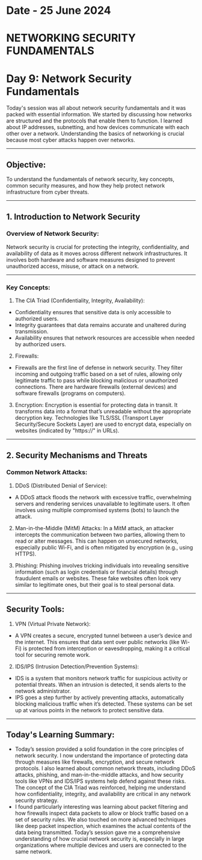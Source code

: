 # Date - 25 June 2024
# NETWORKING SECURITY FUNDAMENTALS 

# Day 9: Network Security Fundamentals
Today's session was all about network security fundamentals and it was packed with essential information. We started by discussing how networks are structured and the protocols that enable them to function. I learned about IP addresses, subnetting, and how devices communicate with each other over a network. Understanding the basics of networking is crucial because most cyber attacks happen over networks.

---

## Objective: 
To understand the fundamentals of network security, key concepts, common security measures, and how they help protect network infrastructure from cyber threats.

---

## 1. Introduction to Network Security
### Overview of Network Security:
Network security is crucial for protecting the integrity, confidentiality, and availability of data as it moves across different network infrastructures. It involves both hardware and software measures designed to prevent unauthorized access, misuse, or attack on a network.

---

### Key Concepts:
1. The CIA Triad (Confidentiality, Integrity, Availability):
- Confidentiality ensures that sensitive data is only accessible to authorized users.
- Integrity guarantees that data remains accurate and unaltered during transmission.
- Availability ensures that network resources are accessible when needed by authorized users.

2. Firewalls:
- Firewalls are the first line of defense in network security. They filter incoming and outgoing traffic based on a set of rules, allowing only legitimate traffic to pass while blocking malicious or unauthorized connections. There are hardware firewalls (external devices) and software firewalls (programs on computers).

3. Encryption:
Encryption is essential for protecting data in transit. It transforms data into a format that’s unreadable without the appropriate decryption key. Technologies like TLS/SSL (Transport Layer Security/Secure Sockets Layer) are used to encrypt data, especially on websites (indicated by "https://" in URLs).

---

## 2. Security Mechanisms and Threats
### Common Network Attacks:
1. DDoS (Distributed Denial of Service):
- A DDoS attack floods the network with excessive traffic, overwhelming servers and rendering services unavailable to legitimate users. It often involves using multiple compromised systems (bots) to launch the attack.

2. Man-in-the-Middle (MitM) Attacks:
In a MitM attack, an attacker intercepts the communication between two parties, allowing them to read or alter messages. This can happen on unsecured networks, especially public Wi-Fi, and is often mitigated by encryption (e.g., using HTTPS).

3. Phishing:
Phishing involves tricking individuals into revealing sensitive information (such as login credentials or financial details) through fraudulent emails or websites. These fake websites often look very similar to legitimate ones, but their goal is to steal personal data.

---

## Security Tools:
1. VPN (Virtual Private Network):
- A VPN creates a secure, encrypted tunnel between a user’s device and the internet. This ensures that data sent over public networks (like Wi-Fi) is protected from interception or eavesdropping, making it a critical tool for securing remote work.

2. IDS/IPS (Intrusion Detection/Prevention Systems):
- IDS is a system that monitors network traffic for suspicious activity or potential threats. When an intrusion is detected, it sends alerts to the network administrator.
- IPS goes a step further by actively preventing attacks, automatically blocking malicious traffic when it’s detected. These systems can be set up at various points in the network to protect sensitive data.

---

## Today's Learning Summary:
- Today’s session provided a solid foundation in the core principles of network security. I now understand the importance of protecting data through measures like firewalls, encryption, and secure network protocols.
I also learned about common network threats, including DDoS attacks, phishing, and man-in-the-middle attacks, and how security tools like VPNs and IDS/IPS systems help defend against these risks.
The concept of the CIA Triad was reinforced, helping me understand how confidentiality, integrity, and availability are critical in any network security strategy.
- I found particularly interesting was learning about packet filtering and how firewalls inspect data packets to allow or block traffic based on a set of security rules. We also touched on more advanced techniques like deep packet inspection, which examines the actual contents of the data being transmitted. Today’s session gave me a comprehensive understanding of how crucial network security is, especially in large organizations where multiple devices and users are connected to the same network.
